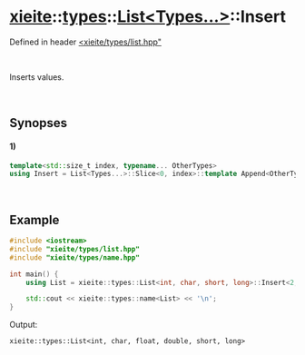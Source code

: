 # [xieite](../../../../../xieite.md)\:\:[types](../../../../../types.md)\:\:[List<Types...>](../../../list.md)\:\:Insert
Defined in header [<xieite/types/list.hpp"](../../../../../../include/xieite/types/list.hpp)

&nbsp;

Inserts values.

&nbsp;

## Synopses
#### 1)
```cpp
template<std::size_t index, typename... OtherTypes>
using Insert = List<Types...>::Slice<0, index>::template Append<OtherTypes...>::template AppendRange<List<Types...>::Slice<index>>;
```

&nbsp;

## Example
```cpp
#include <iostream>
#include "xieite/types/list.hpp"
#include "xieite/types/name.hpp"

int main() {
    using List = xieite::types::List<int, char, short, long>::Insert<2, float, double>;

    std::cout << xieite::types::name<List> << '\n';
}
```
Output:
```
xieite::types::List<int, char, float, double, short, long>
```
